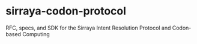 # sirraya-codon-protocol
 RFC, specs, and SDK for the Sirraya Intent Resolution Protocol and Codon-based Computing
